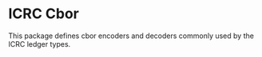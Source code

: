 # ICRC Cbor

This package defines cbor encoders and decoders commonly used by the ICRC ledger types.
